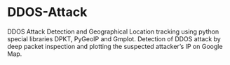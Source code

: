 # DDOS-Attack
DDOS Attack Detection and Geographical Location tracking using python special libraries DPKT, PyGeoIP and Gmplot.
Detection of DDOS attack by deep packet inspection and plotting the suspected attacker’s IP on Google Map.

